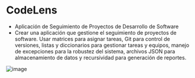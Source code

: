 # CodeLens

- Aplicación de Seguimiento de Proyectos de Desarrollo de Software
- Crear una aplicación que gestione el seguimiento de proyectos de software. Usar 
matrices para asignar tareas, Git para control de versiones, listas y diccionarios 
para gestionar tareas y equipos, manejo de excepciones para la robustez del 
sistema, archivos JSON para almacenamiento de datos y recursividad para 
generación de reportes.

![image](https://github.com/user-attachments/assets/b406a264-86e3-4d83-9369-d74bd4c3199a)


